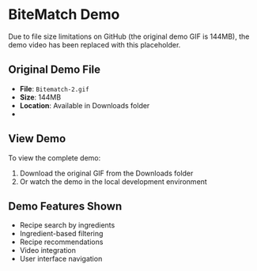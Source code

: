 # BiteMatch Demo

Due to file size limitations on GitHub (the original demo GIF is 144MB), the demo video has been replaced with this placeholder.

## Original Demo File
- **File**: `Bitematch-2.gif`
- **Size**: 144MB
- **Location**: Available in Downloads folder
- 

## View Demo
To view the complete demo:
1. Download the original GIF from the Downloads folder
2. Or watch the demo in the local development environment

## Demo Features Shown
- Recipe search by ingredients
- Ingredient-based filtering
- Recipe recommendations
- Video integration
- User interface navigation 